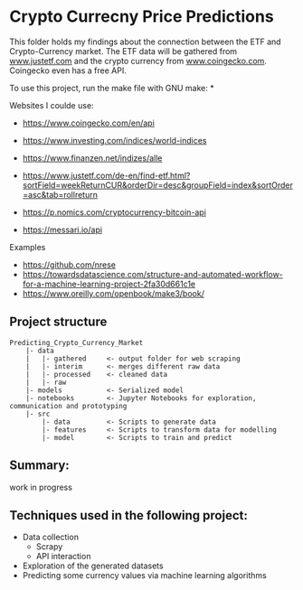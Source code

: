 # Crypto Currecny Price Predictions
This folder holds my findings about the connection between the ETF and Crypto-Currency market.
The ETF data will be gathered from www.justetf.com and the crypto currency from www.coingecko.com.
Coingecko even has a free API.

To use this project, run the make file with GNU make:
* 

Websites I coulde use:
* https://www.coingecko.com/en/api
* https://www.investing.com/indices/world-indices

* https://www.finanzen.net/indizes/alle
* https://www.justetf.com/de-en/find-etf.html?sortField=weekReturnCUR&orderDir=desc&groupField=index&sortOrder=asc&tab=rollreturn
* https://p.nomics.com/cryptocurrency-bitcoin-api
* https://messari.io/api

Examples
* https://github.com/nrese
* https://towardsdatascience.com/structure-and-automated-workflow-for-a-machine-learning-project-2fa30d661c1e
* https://www.oreilly.com/openbook/make3/book/

## Project structure
```
Predicting_Crypto_Currency_Market
    |- data
    |   |- gathered     <- output folder for web scraping
    |   |- interim      <- merges different raw data
    |   |- processed    <- cleaned data
    |   |- raw          
    |- models           <- Serialized model
    |- notebooks        <- Jupyter Notebooks for exploration, communication and prototyping
    |- src          
        |- data         <- Scripts to generate data
        |- features     <- Scripts to transform data for modelling
        |- model        <- Scripts to train and predict
```
## Summary:
work in progress


## Techniques used in the following project:

* Data collection
    - Scrapy
    - API interaction
* Exploration of the generated datasets
* Predicting some currency values via machine learning algorithms


